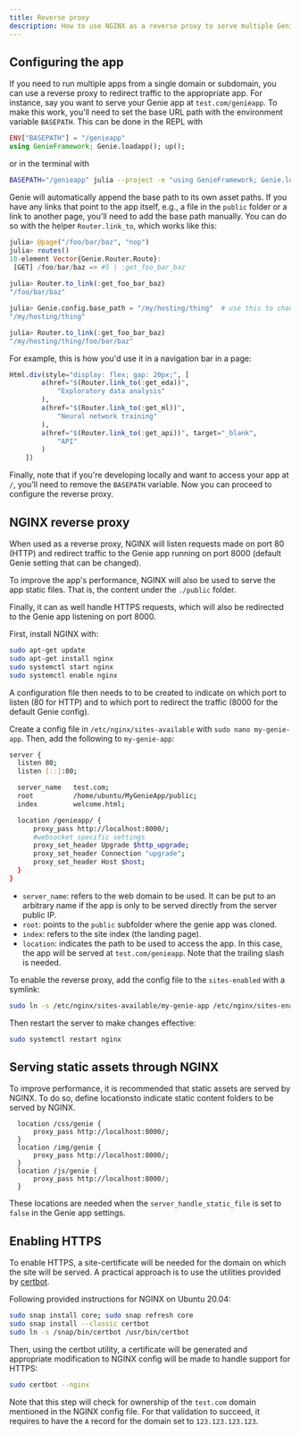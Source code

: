 ```yaml
---
title: Reverse proxy
description: How to use NGINX as a reverse proxy to serve multiple Genie apps and improve performance.
---
```


## Configuring the app

If you need to run multiple apps from a single domain or subdomain, you can use a reverse proxy to redirect traffic to the appropriate app. For instance, say you want to serve your Genie app at `test.com/genieapp`. To make this work, you'll need to set the base URL path with the environment variable `BASEPATH`. This can be done in the REPL with

```julia
ENV["BASEPATH"] = "/genieapp"
using GenieFramework; Genie.loadapp(); up();
```
or in the terminal with
```sh 
BASEPATH="/genieapp" julia --project -e "using GenieFramework; Genie.loadapp(); up(async=false);"
```

Genie will automatically append the base path to its own asset paths. If you have any links that point to the app itself, e.g., a file in the `public` folder or a link to another page, you'll need to add the base path manually. You can do so with the helper `Router.link_to`, which works like this:
```julia
julia> @page("/foo/bar/baz", "nop")
julia> routes()
10-element Vector{Genie.Router.Route}:
 [GET] /foo/bar/baz => #5 | :get_foo_bar_baz
 
julia> Router.to_link(:get_foo_bar_baz)
"/foo/bar/baz"

julia> Genie.config.base_path = "/my/hosting/thing"  # use this to change the base path if Genie is already loaded. Otherwise set the BASEPATH env var before running the app
"/my/hosting/thing"

julia> Router.to_link(:get_foo_bar_baz)
"/my/hosting/thing/foo/bar/baz"
```

For example, this is how you'd use it in a navigation bar in a page:
```julia
Html.div(style="display: flex; gap: 20px;", [
        a(href="$(Router.link_to(:get_eda))",
            "Exploratory data analysis"
        ),
        a(href="$(Router.link_to(:get_ml))",
            "Neural network training"
        ),
        a(href="$(Router.link_to(:get_api))", target="_blank",
            "API"
        )
    ])
 ```

Finally, note that if you're developing locally and want to access your app at `/`, you'll need to remove the `BASEPATH` variable. Now you can proceed to configure the reverse proxy.

## NGINX reverse proxy

When used as a reverse proxy, NGINX will listen requests made on port 80 (HTTP) and redirect traffic to the Genie app running on port 8000 (default Genie setting that can be changed).

To improve the app's performance, NGINX will also be used to serve the app static files. That is, the content under the `./public` folder.

Finally, it can as well handle HTTPS requests, which will also be redirected to the Genie app listening on port 8000.

First, install NGINX with:

```sh
sudo apt-get update
sudo apt-get install nginx
sudo systemctl start nginx
sudo systemctl enable nginx
```

A configuration file then needs to to be created to indicate on which port to listen (80 for HTTP) and to which port to redirect the traffic (8000 for the default Genie config).

Create a config file in `/etc/nginx/sites-available` with `sudo nano my-genie-app`. Then, add the following to `my-genie-app`:

```sh
server {
  listen 80;
  listen [::]:80;

  server_name   test.com;
  root          /home/ubuntu/MyGenieApp/public;
  index         welcome.html;

  location /genieapp/ {
      proxy_pass http://localhost:8000/;
      #websocket specific settings
      proxy_set_header Upgrade $http_upgrade;
      proxy_set_header Connection "upgrade";
      proxy_set_header Host $host;
  }
}
```

- `server_name`: refers to the web domain to be used. It can be put to an arbitrary name if the app is only to be served directly from the server public IP.
- `root`: points to the `public` subfolder where the genie app was cloned.
- `index`: refers to the site index (the landing page).
- `location`: indicates the path to be used to access the app. In this case, the app will be served at `test.com/genieapp`. Note that the trailing slash is needed.

To enable the reverse proxy, add the config file to the `sites-enabled` with a symlink:

```sh
sudo ln -s /etc/nginx/sites-available/my-genie-app /etc/nginx/sites-enabled/my-genie-app
```

Then restart the server to make changes effective:

```sh
sudo systemctl restart nginx
```

## Serving static assets through NGINX

To improve performance, it is recommended that static assets are served by NGINX. To do so, define locationsto indicate static content folders to be served by NGINX.

```
  location /css/genie {
      proxy_pass http://localhost:8000/;
  }
  location /img/genie {
      proxy_pass http://localhost:8000/;
  }
  location /js/genie {
      proxy_pass http://localhost:8000/;
  }
  ```

These locations are needed when the `server_handle_static_file` is set to `false` in the Genie app settings.

## Enabling HTTPS

To enable HTTPS, a site-certificate will be needed for the domain on which the site will be served.
A practical approach is to use the utilities provided by [certbot](https://certbot.eff.org/).

Following provided instructions for NGINX on Ubuntu 20.04:

```sh
sudo snap install core; sudo snap refresh core
sudo snap install --classic certbot
sudo ln -s /snap/bin/certbot /usr/bin/certbot
```

Then, using the certbot utility, a certificate will be generated and appropriate modification to NGINX config will be made to handle support for HTTPS:

```sh
sudo certbot --nginx
```

Note that this step will check for ownership of the `test.com` domain mentioned in the NGINX config file. For that validation to succeed, it requires to have the `A` record for the domain set to `123.123.123.123`.

